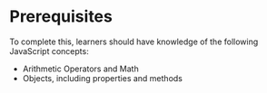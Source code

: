 # Prerequisites

To complete this, learners should have knowledge of the following JavaScript concepts:

* Arithmetic Operators and Math
* Objects, including properties and methods